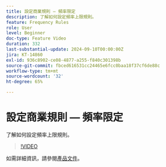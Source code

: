 ```yaml
---
title: 設定商業規則 — 頻率限定
description: 了解如何設定頻率上限規則。
feature: Frequency Rules
role: User
level: Beginner
doc-type: Feature Video
duration: 332
last-substantial-update: 2024-09-10T00:00:00Z
jira: KT-14860
exl-id: 936c8902-ce08-4877-a255-f840c301398b
source-git-commit: fbced616531cc24465e6fcc0baa18f37cf6de88c
workflow-type: tm+mt
source-wordcount: '32'
ht-degree: 65%

---
```


# 設定商業規則 — 頻率限定

了解如何設定頻率上限規則。

>[!VIDEO](https://video.tv.adobe.com/v/3433406/?learn=on&captions=chi_hant)

如需詳細資訊，請參閱[產品文件](https://experienceleague.adobe.com/zh-hant/docs/journey-optimizer/using/configuration/frequency-rules)。
